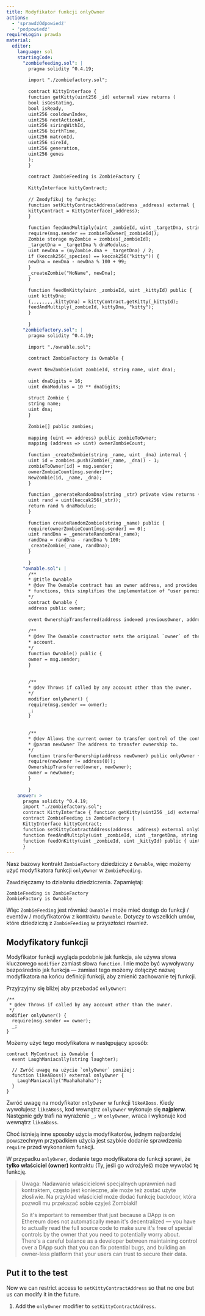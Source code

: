 ```yaml
---
title: Modyfikator funkcji onlyOwner
actions:
  - 'sprawdźOdpowiedź'
  - 'podpowiedź'
requireLogin: prawda
material:
  editor:
    language: sol
    startingCode:
      "zombiefeeding.sol": |
        pragma solidity ^0.4.19;
        
        import "./zombiefactory.sol";
        
        contract KittyInterface {
        function getKitty(uint256 _id) external view returns (
        bool isGestating,
        bool isReady,
        uint256 cooldownIndex,
        uint256 nextActionAt,
        uint256 siringWithId,
        uint256 birthTime,
        uint256 matronId,
        uint256 sireId,
        uint256 generation,
        uint256 genes
        );
        }
        
        contract ZombieFeeding is ZombieFactory {
        
        KittyInterface kittyContract;
        
        // Zmodyfikuj tę funkcję:
        function setKittyContractAddress(address _address) external {
        kittyContract = KittyInterface(_address);
        }
        
        function feedAndMultiply(uint _zombieId, uint _targetDna, string _species) public {
        require(msg.sender == zombieToOwner[_zombieId]);
        Zombie storage myZombie = zombies[_zombieId];
        _targetDna = _targetDna % dnaModulus;
        uint newDna = (myZombie.dna + _targetDna) / 2;
        if (keccak256(_species) == keccak256("kitty")) {
        newDna = newDna - newDna % 100 + 99;
        }
        _createZombie("NoName", newDna);
        }
        
        function feedOnKitty(uint _zombieId, uint _kittyId) public {
        uint kittyDna;
        (,,,,,,,,,kittyDna) = kittyContract.getKitty(_kittyId);
        feedAndMultiply(_zombieId, kittyDna, "kitty");
        }
        
        }
      "zombiefactory.sol": |
        pragma solidity ^0.4.19;
        
        import "./ownable.sol";
        
        contract ZombieFactory is Ownable {
        
        event NewZombie(uint zombieId, string name, uint dna);
        
        uint dnaDigits = 16;
        uint dnaModulus = 10 ** dnaDigits;
        
        struct Zombie {
        string name;
        uint dna;
        }
        
        Zombie[] public zombies;
        
        mapping (uint => address) public zombieToOwner;
        mapping (address => uint) ownerZombieCount;
        
        function _createZombie(string _name, uint _dna) internal {
        uint id = zombies.push(Zombie(_name, _dna)) - 1;
        zombieToOwner[id] = msg.sender;
        ownerZombieCount[msg.sender]++;
        NewZombie(id, _name, _dna);
        }
        
        function _generateRandomDna(string _str) private view returns (uint) {
        uint rand = uint(keccak256(_str));
        return rand % dnaModulus;
        }
        
        function createRandomZombie(string _name) public {
        require(ownerZombieCount[msg.sender] == 0);
        uint randDna = _generateRandomDna(_name);
        randDna = randDna - randDna % 100;
        _createZombie(_name, randDna);
        }
        
        }
      "ownable.sol": |
        /**
        * @title Ownable
        * @dev The Ownable contract has an owner address, and provides basic authorization control
        * functions, this simplifies the implementation of "user permissions".
        */
        contract Ownable {
        address public owner;
        
        event OwnershipTransferred(address indexed previousOwner, address indexed newOwner);
        
        /**
        * @dev The Ownable constructor sets the original `owner` of the contract to the sender
        * account.
        */
        function Ownable() public {
        owner = msg.sender;
        }
        
        
        /**
        * @dev Throws if called by any account other than the owner.
        */
        modifier onlyOwner() {
        require(msg.sender == owner);
        _;
        }
        
        
        /**
        * @dev Allows the current owner to transfer control of the contract to a newOwner.
        * @param newOwner The address to transfer ownership to.
        */
        function transferOwnership(address newOwner) public onlyOwner {
        require(newOwner != address(0));
        OwnershipTransferred(owner, newOwner);
        owner = newOwner;
        }
        
        }
    answer: >
      pragma solidity ^0.4.19;
      import "./zombiefactory.sol";
      contract KittyInterface { function getKitty(uint256 _id) external view returns ( bool isGestating, bool isReady, uint256 cooldownIndex, uint256 nextActionAt, uint256 siringWithId, uint256 birthTime, uint256 matronId, uint256 sireId, uint256 generation, uint256 genes ); }
      contract ZombieFeeding is ZombieFactory {
      KittyInterface kittyContract;
      function setKittyContractAddress(address _address) external onlyOwner { kittyContract = KittyInterface(_address); }
      function feedAndMultiply(uint _zombieId, uint _targetDna, string _species) public { require(msg.sender == zombieToOwner[_zombieId]); Zombie storage myZombie = zombies[_zombieId]; _targetDna = _targetDna % dnaModulus; uint newDna = (myZombie.dna + _targetDna) / 2; if (keccak256(_species) == keccak256("kitty")) { newDna = newDna - newDna % 100 + 99; } _createZombie("NoName", newDna); }
      function feedOnKitty(uint _zombieId, uint _kittyId) public { uint kittyDna; (,,,,,,,,,kittyDna) = kittyContract.getKitty(_kittyId); feedAndMultiply(_zombieId, kittyDna, "kitty"); }
      }
---
```

Nasz bazowy kontrakt `ZombieFactory` dziedziczy z `Ownable`, więc możemy użyć modyfikatora funkcji `onlyOwner` w `ZombieFeeding`.

Zawdzięczamy to działaniu dziedziczenia. Zapamiętaj:

    ZombieFeeding is ZombieFactory
    ZombieFactory is Ownable
    

Więc `ZombieFeeding` jest również `Ownable` i może mieć dostęp do funkcji / eventów / modyfikatorów z kontraktu `Ownable`. Dotyczy to wszelkich umów, które dziedziczą z `ZombieFeeding` w przyszłości również.

## Modyfikatory funkcji

Modyfikator funkcji wygląda podobnie jak funkcja, ale używa słowa kluczowego `modifier` zamiast słowa `function`. I nie może być wywoływany bezpośrednio jak funkcja — zamiast tego możemy dołączyć nazwę modyfikatora na końcu definicji funkcji, aby zmienić zachowanie tej funkcji.

Przyjrzyjmy się bliżej aby przebadać `onlyOwner`:

    /**
     * @dev Throws if called by any account other than the owner.
     */
    modifier onlyOwner() {
      require(msg.sender == owner);
      _;
    }
    

Możemy użyć tego modyfikatora w następujący sposób:

    contract MyContract is Ownable {
      event LaughManiacally(string laughter);
    
      // Zwróć uwagę na użycie `onlyOwner` poniżej:
      function likeABoss() external onlyOwner {
        LaughManiacally("Muahahahaha");
      }
    }
    

Zwróć uwagę na modyfikator `onlyOwner` w funkcji `likeABoss`. Kiedy wywołujesz `likeABoss`, kod wewnątrz `onlyOwner` wykonuje się **najpierw**. Następnie gdy trafi na wyrażenie `_;` w `onlyOwner`, wraca i wykonuje kod wewnątrz `likeABoss`.

Choć istnieją inne sposoby użycia modyfikatorów, jednym najbardziej powszechnym przypadkiem użycia jest szybkie dodanie sprawdzenia `require` przed wykonaniem funkcji.

W przypadku `onlyOwner`, dodanie tego modyfikatora do funkcji sprawi, że **tylko** **właściciel (owner)** kontraktu (Ty, jeśli go wdrożyłeś) może wywołać tę funkcję.

> Uwaga: Nadawanie właścicielowi specjalnych uprawnień nad kontraktem, często jest konieczne, ale może też zostać użyte złosliwie. Na przykład właściciel może dodać funkcję backdoor, która pozwoli mu przekazać sobie czyjeś Zombiaki!
> 
> So it's important to remember that just because a DApp is on Ethereum does not automatically mean it's decentralized — you have to actually read the full source code to make sure it's free of special controls by the owner that you need to potentially worry about. There's a careful balance as a developer between maintaining control over a DApp such that you can fix potential bugs, and building an owner-less platform that your users can trust to secure their data.

## Put it to the test

Now we can restrict access to `setKittyContractAddress` so that no one but us can modify it in the future.

1. Add the `onlyOwner` modifier to `setKittyContractAddress`.
